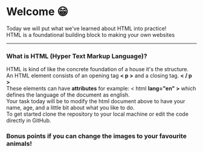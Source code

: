 # Welcome 😁
Today we will put what we've learned about HTML into practice! <br>
HTML is a foundational building block to making your own websites<br>
<hr>
<h3><b>What is HTML (Hyper Text Markup Language)?</b></h3>
HTML is kind of like the concrete foundation of a house it's the structure.<br>
An HTML element consists of an opening tag <b>< p ></b>  and a closing tag. <b>< / p ></b><br>
These elements can have <b>attributes</b> for example: < html <b>lang="en" ></b> which defines the language of the document as english.<br>
Your task today will be to modify the html document above to have your name, age, and a little bit about what you like to do.<br>
To get started clone the repository to your local machine or edit the code directly in GitHub. 
<h3> Bonus points if you can change the images to your favourite animals!</h3>
